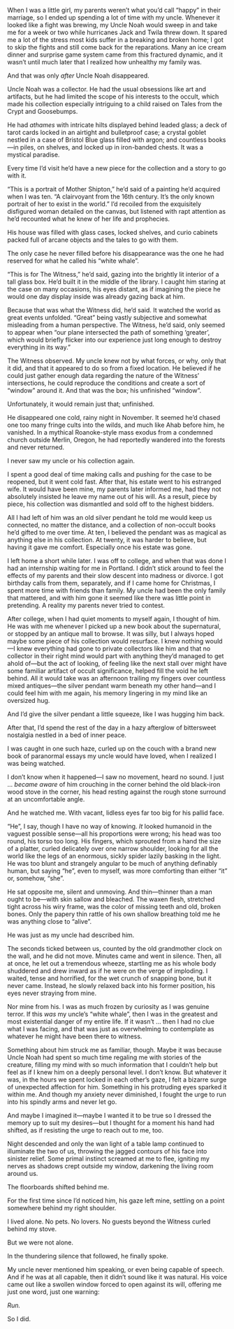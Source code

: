 When I was a little girl, my parents weren’t what you’d call “happy” in their marriage, so I ended up spending a lot of time with my uncle. Whenever it looked like a fight was brewing, my Uncle Noah would sweep in and take me for a week or two while hurricanes Jack and Twila threw down. It spared me a lot of the stress most kids suffer in a breaking and broken home; I got to skip the fights and still come back for the reparations. Many an ice cream dinner and surprise game system came from this fractured dynamic, and it wasn’t until much later that I realized how unhealthy my family was.

And that was only *after* Uncle Noah disappeared.

Uncle Noah was a collector. He had the usual obsessions like art and artifacts, but he had limited the scope of his interests to the occult, which made his collection especially intriguing to a child raised on Tales from the Crypt and Goosebumps.

He had *athames* with intricate hilts displayed behind leaded glass; a deck of tarot cards locked in an airtight and bulletproof case; a crystal goblet nestled in a case of Bristol Blue glass filled with argon; and countless books—in piles, on shelves, and locked up in iron-banded chests. It was a mystical paradise.

Every time I’d visit he’d have a new piece for the collection and a story to go with it.

“This is a portrait of Mother Shipton,” he’d said of a painting he’d acquired when I was ten. “A clairvoyant from the 16th century. It’s the only known portrait of her to exist in the world.” I’d recoiled from the exquisitely disfigured woman detailed on the canvas, but listened with rapt attention as he’d recounted what he knew of her life and prophecies.

His house was filled with glass cases, locked shelves, and curio cabinets packed full of arcane objects and the tales to go with them.

The only case he never filled before his disappearance was the one he had reserved for what he called his “white whale”.

“This is for The Witness,” he’d said, gazing into the brightly lit interior of a tall glass box. He’d built it in the middle of the library. I caught him staring at the case on many occasions, his eyes distant, as if imagining the piece he would one day display inside was already gazing back at him.

Because that was what the Witness did, he’d said. It watched the world as great events unfolded. “Great” being vastly subjective and somewhat misleading from a human perspective. The Witness, he’d said, only seemed to appear when “our plane intersected the path of something ‘greater’, which would briefly flicker into our experience just long enough to destroy everything in its way.”

The Witness observed. My uncle knew not by what forces, or why, only that it did, and that it appeared to do so from a fixed location. He believed if he could just gather enough data regarding the nature of the Witness’ intersections, he could reproduce the conditions and create a sort of “window” around it. And that was the box; his unfinished “window”.

Unfortunately, it would remain just that; unfinished.

He disappeared one cold, rainy night in November. It seemed he’d chased one too many fringe cults into the wilds, and much like Ahab before him, he vanished. In a mythical Roanoke-style mass exodus from a condemned church outside Merlin, Oregon, he had reportedly wandered into the forests and never returned.

I never saw my uncle or his collection again.

I spent a good deal of time making calls and pushing for the case to be reopened, but it went cold fast. After that, his estate went to his estranged wife. It would have been mine, my parents later informed me, had they not absolutely insisted he leave my name out of his will. As a result, piece by piece, his collection was dismantled and sold off to the highest bidders.

All I had left of him was an old silver pendant he told me would keep us connected, no matter the distance, and a collection of non-occult books he’d gifted to me over time. At ten, I believed the pendant was as magical as anything else in his collection. At twenty, it was harder to believe, but having it gave me comfort. Especially once his estate was gone.

I left home a short while later. I was off to college, and when that was done I had an internship waiting for me in Portland. I didn’t stick around to feel the effects of my parents and their slow descent into madness or divorce. I got birthday calls from them, separately, and if I came home for Christmas, I spent more time with friends than family. My uncle had been the only family that mattered, and with him gone it seemed like there was little point in pretending. A reality my parents never tried to contest.

After college, when I had quiet moments to myself again, I thought of him. He was with me whenever I picked up a new book about the supernatural, or stopped by an antique mall to browse. It was silly, but I always hoped maybe some piece of his collection would resurface. I knew nothing would—I knew everything had gone to private collectors like him and that no collector in their right mind would part with anything they’d managed to get ahold of—but the act of looking, of feeling like the next stall over might have some familiar artifact of occult significance, helped fill the void he left behind. All it would take was an afternoon trailing my fingers over countless mixed antiques—the silver pendant warm beneath my other hand—and I could feel him with me again, his memory lingering in my mind like an oversized hug.

And I’d give the silver pendant a little squeeze, like I was hugging him back.

After that, I’d spend the rest of the day in a hazy afterglow of bittersweet nostalgia nestled in a bed of inner peace.

I was caught in one such haze, curled up on the couch with a brand new book of paranormal essays my uncle would have loved, when I realized I was being watched.

I don’t know when it happened—I saw no movement, heard no sound. I just … *became aware* of him crouching in the corner behind the old black-iron wood stove in the corner, his head resting against the rough stone surround at an uncomfortable angle.

And he watched me. With vacant, lidless eyes far too big for his pallid face.

“He”, I say, though I have no way of knowing. *It* looked humanoid in the vaguest possible sense—all his proportions were wrong; his head was too round, his torso too long. His fingers, which sprouted from a hand the size of a platter, curled delicately over one narrow shoulder, looking for all the world like the legs of an enormous, sickly spider lazily basking in the light. He was too blunt and strangely angular to be much of anything definably human, but saying “he”, even to myself, was more comforting than either “it” or, somehow, “she”.

He sat opposite me, silent and unmoving. And thin—thinner than a man ought to be—with skin sallow and bleached. The waxen flesh, stretched tight across his wiry frame, was the color of missing teeth and old, broken bones. Only the papery thin rattle of his own shallow breathing told me he was anything close to “alive”.

He was just as my uncle had described him.

The seconds ticked between us, counted by the old grandmother clock on the wall, and he did not move. Minutes came and went in silence. Then, all at once, he let out a tremendous wheeze, startling me as his whole body shuddered and drew inward as if he were on the verge of imploding. I waited, tense and horrified, for the wet crunch of snapping bone, but it never came. Instead, he slowly relaxed back into his former position, his eyes never straying from mine.

Nor mine from his. I was as much frozen by curiosity as I was genuine terror. If this *was* my uncle’s “white whale”, then I was in the greatest and most existential danger of my entire life. If it wasn’t … then I had no clue what I was facing, and that was just as overwhelming to contemplate as whatever he might have been there to witness.

Something about him struck me as familiar, though. Maybe it was because Uncle Noah had spent so much time regaling me with stories of the creature, filling my mind with so much information that I couldn’t help but feel as if I knew him on a deeply personal level. I don’t know. But whatever it was, in the hours we spent locked in each other’s gaze, I felt a bizarre surge of unexpected affection for him. Something in his protruding eyes sparked it within me. And though my anxiety never diminished, I fought the urge to run into his spindly arms and never let go.

And maybe I imagined it—maybe I wanted it to be true so I dressed the memory up to suit my desires—but I thought for a moment his hand had shifted, as if resisting the urge to reach out to me, too.

Night descended and only the wan light of a table lamp continued to illuminate the two of us, throwing the jagged contours of his face into sinister relief. Some primal instinct screamed at me to flee, igniting my nerves as shadows crept outside my window, darkening the living room around us.

The floorboards shifted behind me.

For the first time since I’d noticed him, his gaze left mine, settling on a point somewhere behind my right shoulder.

I lived alone. No pets. No lovers. No guests beyond the Witness curled behind my stove.

But we were not alone.

In the thundering silence that followed, he finally spoke.

My uncle never mentioned him speaking, or even being capable of speech. And if he was at all capable, then it didn’t sound like it was natural. His voice came out like a swollen window forced to open against its will, offering me just one word, just one warning:

*Run.*

So I did.